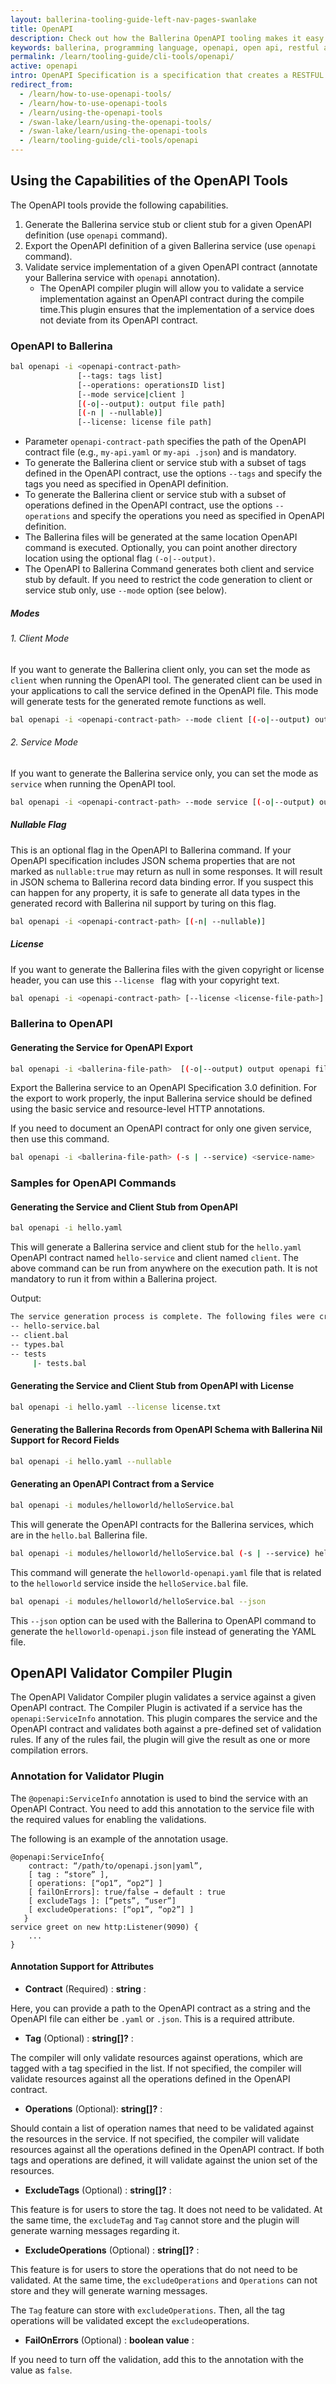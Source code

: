 ```yaml
---
layout: ballerina-tooling-guide-left-nav-pages-swanlake
title: OpenAPI 
description: Check out how the Ballerina OpenAPI tooling makes it easy for users to start developing a service documented in the OpenAPI contract.
keywords: ballerina, programming language, openapi, open api, restful api
permalink: /learn/tooling-guide/cli-tools/openapi/
active: openapi
intro: OpenAPI Specification is a specification that creates a RESTFUL contract for APIs, detailing all of its resources and operations in a human and machine-readable format for easy development, discovery, and integration. Ballerina OpenAPI tooling will make it easy for users to start the development of a service documented in an OpenAPI contract in Ballerina by generating Ballerina service and client skeletons.
redirect_from:
  - /learn/how-to-use-openapi-tools/
  - /learn/how-to-use-openapi-tools
  - /learn/using-the-openapi-tools
  - /swan-lake/learn/using-the-openapi-tools/
  - /swan-lake/learn/using-the-openapi-tools
  - /learn/tooling-guide/cli-tools/openapi
---
```


## Using the Capabilities of the OpenAPI Tools

The OpenAPI tools provide the following capabilities.
 
 1. Generate the Ballerina service stub or client stub for a given OpenAPI definition (use `openapi` command).
 2. Export the OpenAPI definition of a given Ballerina service (use `openapi` command).
 3. Validate service implementation of a given OpenAPI contract (annotate your Ballerina service with `openapi` annotation).
    - The OpenAPI compiler plugin will allow you to validate a service implementation against an OpenAPI contract during
  the compile time.This plugin ensures that the implementation of a service does not deviate from its OpenAPI contract.   

### OpenAPI to Ballerina

```bash
bal openapi -i <openapi-contract-path>
               [--tags: tags list]
               [--operations: operationsID list]
               [--mode service|client ]
               [(-o|--output): output file path]
               [(-n | --nullable)]
               [--license: license file path]
```

* Parameter `openapi-contract-path` specifies the path of the OpenAPI contract file (e.g., `my-api.yaml` or `my-api
.json`) and is mandatory.
* To generate the Ballerina client or service stub with a subset of tags defined in the OpenAPI contract, use the
 options `--tags` and specify the tags you need as specified in OpenAPI definition.
* To generate the Ballerina client or service stub with a subset of operations defined in the OpenAPI contract, use the
  options `--operations` and specify the operations you need as specified in OpenAPI definition.
* The Ballerina files will be generated at the same location OpenAPI command is executed. Optionally, you can point
 another directory location using the optional flag  `(-o|--output)`.
* The OpenAPI to Ballerina Command generates both client and service stub by default. If you need to restrict the
 code generation to client or service stub only, use `--mode` option (see below).

##### Modes

###### 1. Client Mode
If you want to generate the Ballerina client only, you can set the mode as  `client` when running the OpenAPI tool. 
The generated client can be used in your applications to call the service defined in the OpenAPI file. This mode will
 generate tests for the generated remote functions as well.

```bash
bal openapi -i <openapi-contract-path> --mode client [(-o|--output) output file path]
```
###### 2. Service Mode
If you want to generate the Ballerina service only, you can set the mode as `service` when running the OpenAPI tool.

```bash
bal openapi -i <openapi-contract-path> --mode service [(-o|--output) output file path]
```

##### Nullable Flag
This is an optional flag in the OpenAPI to Ballerina command. If your OpenAPI specification includes JSON schema
properties that are not marked as `nullable:true` may return as null in some responses. It will result in JSON
schema to Ballerina record data binding error. If you suspect this can happen for any property, it is safe to 
 generate all data types in the generated record with Ballerina nil support by turing on this flag.

```bash
bal openapi -i <openapi-contract-path> [(-n| --nullable)]
```

##### License 
If you want to generate the Ballerina files with the given copyright or license header, you can use this `--license
` flag with your copyright text.

```bash
bal openapi -i <openapi-contract-path> [--license <license-file-path>]
```
### Ballerina to OpenAPI

#### Generating the Service for OpenAPI Export

```bash
bal openapi -i <ballerina-file-path>  [(-o|--output) output openapi file path]
```

Export the Ballerina service to an  OpenAPI Specification 3.0 definition. For the export to work properly, the input Ballerina service should be defined using the basic service and resource-level HTTP annotations.

If you need to document an OpenAPI contract for only one given service, then use this command.

```bash
bal openapi -i <ballerina-file-path> (-s | --service) <service-name>
```

### Samples for OpenAPI Commands

#### Generating the Service and Client Stub from OpenAPI

```bash
bal openapi -i hello.yaml
```

This will generate a Ballerina service and client stub for the `hello.yaml` OpenAPI contract named `hello-service` and client named `client`. The above command can be run from anywhere on the execution path. It is not mandatory to run it from within a Ballerina project.

Output:

```bash
The service generation process is complete. The following files were created.
-- hello-service.bal
-- client.bal
-- types.bal
-- tests
     |- tests.bal
```
#### Generating the Service and Client Stub from OpenAPI with License 

```bash
bal openapi -i hello.yaml --license license.txt
```

#### Generating the Ballerina Records from OpenAPI Schema with Ballerina Nil Support for Record Fields  

```bash
bal openapi -i hello.yaml --nullable
```

#### Generating an OpenAPI Contract from a Service

 ```bash
bal openapi -i modules/helloworld/helloService.bal
  ```

This will generate the OpenAPI contracts for the Ballerina services, which are in the `hello.bal` Ballerina file.

 ```bash 
bal openapi -i modules/helloworld/helloService.bal (-s | --service) helloworld
  ```

This command will generate the `helloworld-openapi.yaml` file that is related to the `helloworld` service inside the `helloService.bal` file.
 ```bash
bal openapi -i modules/helloworld/helloService.bal --json
  ```
This `--json` option can be used with the Ballerina to OpenAPI command to generate the `helloworld-openapi.json` file 
instead of generating the YAML file.

## OpenAPI Validator Compiler Plugin

The OpenAPI Validator Compiler plugin validates a service against a given OpenAPI contract. The Compiler Plugin is activated if a service has the `openapi:ServiceInfo` annotation. This plugin compares the service and the OpenAPI contract and validates both against a pre-defined set of validation rules. If any of the rules fail, the plugin will give the result as one or more compilation errors.

### Annotation for Validator Plugin 

The `@openapi:ServiceInfo` annotation is used to bind the service with an OpenAPI Contract. You need to add this annotation to the service file with the required values for enabling the validations. 

The following is an example of the annotation usage.

```ballerina
@openapi:ServiceInfo{
    contract: “/path/to/openapi.json|yaml”,
    [ tag : “store” ],
    [ operations: [“op1”, “op2”] ] 
    [ failOnErrors]: true/false → default : true
    [ excludeTags ]: [“pets”, “user”]
    [ excludeOperations: [“op1”, “op2”] ]
   }
service greet on new http:Listener(9090) {
    ...
}
```

#### Annotation Support for Attributes

- **Contract** (Required) : **string**  :

Here, you can provide a path to the OpenAPI contract as a string and the OpenAPI file can either be `.yaml` or `.json`. This is a required attribute.

- **Tag** (Optional) : **string[]?**     :

The compiler will only validate resources against operations, which are tagged with a tag specified in the list. If not specified, the compiler will validate resources against all the operations defined in the OpenAPI contract. 

- **Operations** (Optional): **string[]?**  :

Should contain a list of operation names that need to be validated against the resources in the service. If not specified, the compiler will validate resources against all the operations defined in the OpenAPI contract. If both tags and operations are defined, it will validate against the union set of the resources.

- **ExcludeTags** (Optional) : **string[]?**    :

This feature is for users to store the tag. It does not need to be validated. At the same time, the `excludeTag` and `Tag` cannot store and the plugin will generate warning messages regarding
 it.

- **ExcludeOperations** (Optional) : **string[]?**  :

This feature is for users to store the operations that do not need to be validated.
At the same time, the `excludeOperations` and  `Operations` can not store and they will generate warning messages.

The `Tag` feature can store with `excludeOperations`. Then, all the tag operations will be validated except the `exclude`operations.
 
- **FailOnErrors** (Optional) : **boolean value**   :

If you need to turn off the validation, add this to the annotation with the value as `false`.
